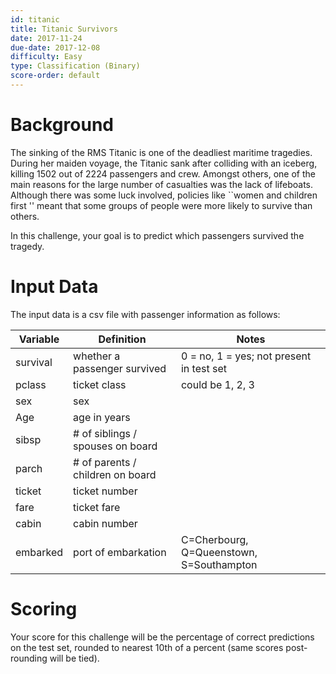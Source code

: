 ```yaml
---
id: titanic
title: Titanic Survivors
date: 2017-11-24
due-date: 2017-12-08
difficulty: Easy
type: Classification (Binary)
score-order: default
---
```


# Background

The sinking of the RMS Titanic is one of the deadliest maritime tragedies.
During her maiden voyage, the Titanic sank after colliding with an iceberg,
killing 1502 out of 2224 passengers and crew. Amongst others, one of the main
reasons for the large number of casualties was the lack of lifeboats. Although
there was some luck involved, policies like ``women and children first '' meant
that some groups of people were more likely to survive than others.


In this challenge, your goal is to predict which passengers survived the
tragedy.

# Input Data

The input data is a csv file with passenger information as follows:

| Variable | Definition                        | Notes                                    |
| -------- | ----------------------------      | ------                                   |
| survival | whether a passenger survived      | 0 = no, 1 = yes; not present in test set |
| pclass   | ticket class                      | could be 1, 2, 3                         |
| sex      | sex                               |                                          |
| Age      | age in years                      |                                          |
| sibsp    | # of siblings / spouses on board  |                                          |
| parch    | # of parents / children on board  |                                          |
| ticket   | ticket number                     |                                          |
| fare     | ticket fare                       |                                          |
| cabin    | cabin number                      |                                          |
| embarked | port of embarkation               | C=Cherbourg, Q=Queenstown, S=Southampton |

# Scoring

Your score for this challenge will be the percentage of correct predictions on
the test set, rounded to nearest 10th of a percent (same scores post-rounding
will be tied).
